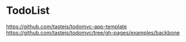 # TodoList
https://github.com/tastejs/todomvc-app-template
https://github.com/tastejs/todomvc/tree/gh-pages/examples/backbone
